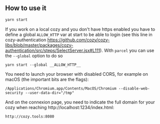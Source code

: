 ## How to use it

```jsx
yarn start
```

If you work on a local cozy and you don't have https enabled you have to define a global `ALLOW_HTTP` var at start to be able to login (see this line in cozy-authentication <https://github.com/cozy/cozy-libs/blob/master/packages/cozy-authentication/src/steps/SelectServer.jsx#L111>). With `parcel` you can use the `--global` option to do so

```
yarn start --global __ALLOW_HTTP__
```

You need to launch your browser with disabled CORS, for example on macOS (the important bits are the flags):

```
/Applications/Chromium.app/Contents/MacOS/Chromium --disable-web-security --user-data-dir="/tmp"
```

And on the connexion page, you need to indicate the full domain for your cozy when reaching
http://localhost:1234/index.html:

```
http://cozy.tools:8080
```
